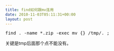 ```yaml
---
title: find如何跟mv连用
date: 2010-11-03T05:11:31+00:00
layout: post
---
```

<pre class="brush: bash">find . -name *.zip -exec mv {} /tmp/. ;
</pre>

关键是tmp后面那个点不能没有。
